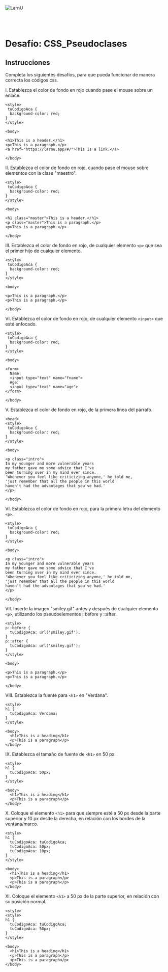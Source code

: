 ![LarnU](../_src/assets/00-PrimerosPasos/logo_LarnU.png)

<br>
<br>

# Desafío: CSS_Pseudoclases

## Instrucciones

Completa los siguientes desafíos, para que pueda funcionar de manera correcta los códigos css.

I. Establezca el color de fondo en rojo cuando pase el mouse sobre un enlace.

```
<style>
 tuCodigoAca {
  background-color: red;
}
</style>

<body>

<h1>This is a header.</h1>
<p>This is a paragraph.</p>
<a href="https://larnu.app/#/">This is a link.</a>

</body>
```

II. Establezca el color de fondo en rojo, cuando pase el mouse sobre elementos con la clase "maestro".

```
<style>
 tuCodigoAca {
  background-color: red;
}
</style>

<body>

<h1 class="master">This is a header.</h1>
<p class="master">This is a paragraph.</p>
<p>This is a paragraph.</p>

</body>
```

III. Establezca el color de fondo en rojo, de cualquier elemento `<p>` que sea el primer hijo de cualquier elemento.

```
<style>
 tuCodigoAca {
  background-color: red;
}
</style>

<body>

<p>This is a paragraph.</p>
<p>This is a paragraph.</p>

</body>
```

VI. Establezca el color de fondo en rojo, de cualquier elemento `<input>` que esté enfocado.

```
<style>
 tuCodigoAca {
  background-color: red;
}
</style>

<body>

<form>
  Name:
  <input type="text" name="fname">
  Age:
  <input type="text" name="age">
</form>

</body>
```

V. Establezca el color de fondo en rojo, de la primera línea del párrafo.

```
<head>
<style>
 tuCodigoAca {
  background-color: red;
}
</style>

<body>

<p class="intro">
In my younger and more vulnerable years
my father gave me some advice that I've
been turning over in my mind ever since.
'Whenever you feel like criticizing anyone,' he told me,
'just remember that all the people in this world
haven't had the advantages that you've had.'
</p>

</body>
```

VI. Establezca el color de fondo en rojo, para la primera letra del elemento `<p>`.

```
<style>
 tuCodigoAca {
  background-color: red;
}
</style>

<body>

<p class="intro">
In my younger and more vulnerable years
my father gave me some advice that I've
been turning over in my mind ever since.
'Whenever you feel like criticizing anyone,' he told me,
'just remember that all the people in this world
haven't had the advantages that you've had.'
</p>

</body>
```

VII. Inserte la imagen "smiley.gif" antes y después de cualquier elemento `<p>`, utilizando los pseudoelementos ::before y ::after.

```
<style>
p::before {
  tuCodigoAca: url('smiley.gif');
}
p::after {
  tuCodigoAca: url('smiley.gif');
}
</style>

<body>

<p>This is a paragraph.</p>
<p>This is a paragraph.</p>

</body>
```

VIII. Establezca la fuente para `<h1>` en "Verdana".

```
<style>
h1 {
  tuCodigoAca: Verdana;
}
</style>

<body>
  <h1>This is a heading</h1>
  <p>This is a paragraph</p>
</body>
```

IX. Establezca el tamaño de fuente de `<h1>` en 50 px.

```
<style>
h1 {
  tuCodigoAca: 50px;
}
</style>

<body>
  <h1>This is a heading</h1>
  <p>This is a paragraph</p>
</body>
```

X. Coloque el elemento `<h1>` para que siempre esté a 50 px desde la parte superior y 10 px desde la derecha, en relación con los bordes de la ventana/marco.

```
<style>
h1 {
  tuCodigoAca: tuCodigoAca;
  tuCodigoAca: 50px;
  tuCodigoAca: 10px;
}
</style>

<body>
  <h1>This is a heading</h1>
  <p>This is a paragraph</p>
  <p>This is a paragraph</p>
</body>
```

XI. Coloque el elemento `<h1>` a 50 px de la parte superior, en relación con su posición normal.

```
<style>
<style>
h1 {
  tuCodigoAca: tuCodigoAca;
  tuCodigoAca: 50px;
}
</style>

<body>
  <h1>This is a heading</h1>
  <p>This is a paragraph</p>
  <p>This is a paragraph</p>
</body>
```